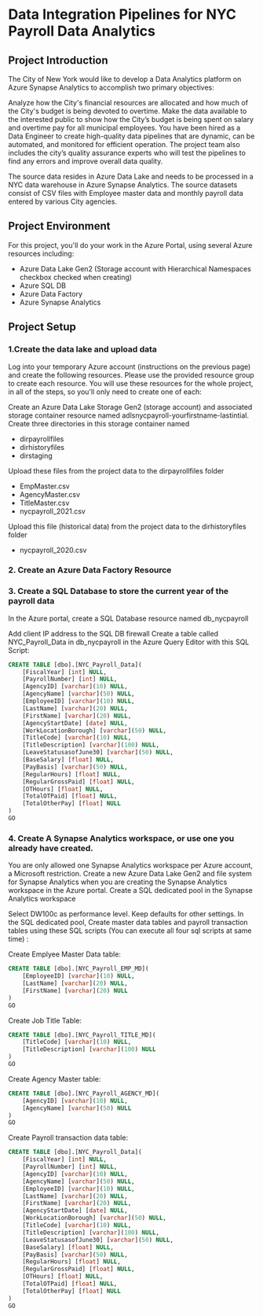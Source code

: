# Data Integration Pipelines for NYC Payroll Data Analytics

## Project Introduction
The City of New York would like to develop a Data Analytics platform on Azure Synapse Analytics to accomplish two primary objectives:

Analyze how the City's financial resources are allocated and how much of the City's budget is being devoted to overtime.
Make the data available to the interested public to show how the City’s budget is being spent on salary and overtime pay for all municipal employees.
You have been hired as a Data Engineer to create high-quality data pipelines that are dynamic, can be automated, and monitored for efficient operation. The project team also includes the city’s quality assurance experts who will test the pipelines to find any errors and improve overall data quality.

The source data resides in Azure Data Lake and needs to be processed in a NYC data warehouse in Azure Synapse Analytics. The source datasets consist of CSV files with Employee master data and monthly payroll data entered by various City agencies.


## Project Environment
For this project, you'll do your work in the Azure Portal, using several Azure resources including:

* Azure Data Lake Gen2 (Storage account with Hierarchical Namespaces checkbox checked when creating)
* Azure SQL DB
* Azure Data Factory
* Azure Synapse Analytics


## Project Setup

### 1.Create the data lake and upload data

Log into your temporary Azure account (instructions on the previous page) and create the following resources. Please use the provided resource group to create each resource. You will use these resources for the whole project, in all of the steps, so you'll only need to create one of each:

Create an Azure Data Lake Storage Gen2 (storage account) and associated storage container resource named adlsnycpayroll-yourfirstname-lastintial. Create three directories in this storage container named

* dirpayrollfiles
* dirhistoryfiles
* dirstaging

Upload these files from the project data to the dirpayrollfiles folder

* EmpMaster.csv
* AgencyMaster.csv
* TitleMaster.csv
* nycpayroll_2021.csv

Upload this file (historical data) from the project data to the dirhistoryfiles folder

* nycpayroll_2020.csv

### 2. Create an Azure Data Factory Resource

### 3. Create a SQL Database to store the current year of the payroll data

In the Azure portal, create a SQL Database resource named db_nycpayroll

Add client IP address to the SQL DB firewall
Create a table called NYC_Payroll_Data in db_nycpayroll in the Azure Query Editor with this SQL Script:

```sql
CREATE TABLE [dbo].[NYC_Payroll_Data](
    [FiscalYear] [int] NULL,
    [PayrollNumber] [int] NULL,
    [AgencyID] [varchar](10) NULL,
    [AgencyName] [varchar](50) NULL,
    [EmployeeID] [varchar](10) NULL,
    [LastName] [varchar](20) NULL,
    [FirstName] [varchar](20) NULL,
    [AgencyStartDate] [date] NULL,
    [WorkLocationBorough] [varchar](50) NULL,
    [TitleCode] [varchar](10) NULL,
    [TitleDescription] [varchar](100) NULL,
    [LeaveStatusasofJune30] [varchar](50) NULL,
    [BaseSalary] [float] NULL,
    [PayBasis] [varchar](50) NULL,
    [RegularHours] [float] NULL,
    [RegularGrossPaid] [float] NULL,
    [OTHours] [float] NULL,
    [TotalOTPaid] [float] NULL,
    [TotalOtherPay] [float] NULL
) 
GO
```

### 4. Create A Synapse Analytics workspace, or use one you already have created.

You are only allowed one Synapse Analytics workspace per Azure account, a Microsoft restriction.
Create a new Azure Data Lake Gen2 and file system for Synapse Analytics when you are creating the Synapse Analytics workspace in the Azure portal.
Create a SQL dedicated pool in the Synapse Analytics workspace

Select DW100c as performance level. Keep defaults for other settings.
In the SQL dedicated pool, Create master data tables and payroll transaction tables using these SQL scripts (You can execute all four sql scripts at same time) :

Create Emplyee Master Data table:

```sql
CREATE TABLE [dbo].[NYC_Payroll_EMP_MD](
    [EmployeeID] [varchar](10) NULL,
    [LastName] [varchar](20) NULL,
    [FirstName] [varchar](20) NULL
) 
GO
```

Create Job Title Table:

```sql
CREATE TABLE [dbo].[NYC_Payroll_TITLE_MD](
    [TitleCode] [varchar](10) NULL,
    [TitleDescription] [varchar](100) NULL
) 
GO
```

Create Agency Master table:

```sql
CREATE TABLE [dbo].[NYC_Payroll_AGENCY_MD](
    [AgencyID] [varchar](10) NULL,
    [AgencyName] [varchar](50) NULL
) 
GO
```

Create Payroll transaction data table:

```sql
CREATE TABLE [dbo].[NYC_Payroll_Data](
    [FiscalYear] [int] NULL,
    [PayrollNumber] [int] NULL,
    [AgencyID] [varchar](10) NULL,
    [AgencyName] [varchar](50) NULL,
    [EmployeeID] [varchar](10) NULL,
    [LastName] [varchar](20) NULL,
    [FirstName] [varchar](20) NULL,
    [AgencyStartDate] [date] NULL,
    [WorkLocationBorough] [varchar](50) NULL,
    [TitleCode] [varchar](10) NULL,
    [TitleDescription] [varchar](100) NULL,
    [LeaveStatusasofJune30] [varchar](50) NULL,
    [BaseSalary] [float] NULL,
    [PayBasis] [varchar](50) NULL,
    [RegularHours] [float] NULL,
    [RegularGrossPaid] [float] NULL,
    [OTHours] [float] NULL,
    [TotalOTPaid] [float] NULL,
    [TotalOtherPay] [float] NULL
) 
GO
```
